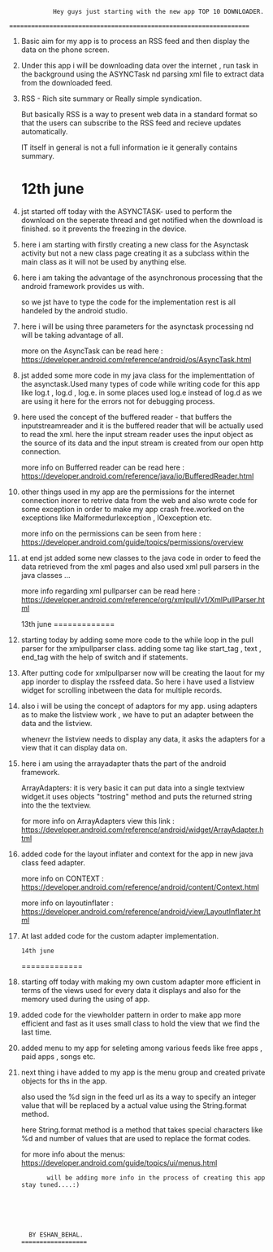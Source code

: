               

                Hey guys just starting with the new app TOP 10 DOWNLOADER.
           ==================================================================

1. Basic aim for my app is to process an RSS feed and then display the data on the phone screen.

2. Under this app i will be downloading data over the internet , run task in the background using the ASYNCTask
   nd parsing xml file to extract data from the downloaded feed.

3. RSS - Rich site summary or Really simple syndication.

   But basically RSS is a way to present web data in a standard format so that the users can subscribe to the
   RSS feed and recieve updates automatically.

   IT itself in general is not a full information ie it generally contains summary.


     12th june
   ==============

1. jst started off today with the ASYNCTASK- used to perform the download on the seperate thread and get notified
   when the download is finished.
   so it prevents the freezing in the device.

2. here i am starting with firstly creating a new class for the Asynctask activity but not a new class page
   creating it as a subclass within the main class as it will not be used by anything else.

3. here i am taking the advantage of the asynchronous processing that the android framework provides us with.

   so we jst have to type the code for the implementation rest is all handeled by the android studio.

4. here i will be using three parameters for the asynctask processing nd will be taking advantage of all.

   more on the AsyncTask can be read here : https://developer.android.com/reference/android/os/AsyncTask.html

5. jst added some more code in my java class for the implementtation of the asynctask.Used many types of code while 
   writing code for this app like log.t , log.d , log.e.
   in some places used log.e instead of log.d as we are using it here for the errors not for debugging process.
   
6. here used the concept of the buffered reader - that buffers the inputstreamreader and it is the buffered reader
   that will be actually used to read the xml.
   here the input stream reader uses the input object as the source of its data and the input stream is created from
   our open http connection.

   more info on Bufferred reader can be read here : https://developer.android.com/reference/java/io/BufferedReader.html

7. other things used in my app are the permissions for the internet connection inorer to retrive data from the web and also 
   wrote code for some exception in order to make my app crash free.worked on the exceptions like Malformedurlexception , 
   IOexception etc.

   more info on the permissions can be seen from here : https://developer.android.com/guide/topics/permissions/overview

8. at end jst added some new classes to the java code in order to feed the data retrieved from the xml pages and also used
   xml pull parsers in the java classes ...

   more info regarding xml pullparser can be read here : https://developer.android.com/reference/org/xmlpull/v1/XmlPullParser.html


    13th june
  =============

1. starting today by adding some more code to the while loop in the pull parser for the xmlpullparser class.
   adding some tag like start_tag , text , end_tag with the help of switch and if statements.

2. After putting code for xmlpullparser now will be creating the laout for my app inorder to display the rssfeed 
   data.
   So here i have used a listview widget for scrolling inbetween the data for multiple records.

3. also i will be using the concept of adaptors for my app.
   using adapters as to make the listview work , we have to put an adapter between the data and the listview.
   
   whenevr the listview needs to display any data, it asks the adapters for a view that it can display data on.

4. here i am using the arrayadapter thats the part of the android framework.

   ArrayAdapters: it is very basic it can put data into a single textview widget.it uses objects "tostring" method
   and puts the returned string into the the textview.

   for more info on ArrayAdapters view this link : https://developer.android.com/reference/android/widget/ArrayAdapter.html 

5. added code for the layout inflater and context for the app in new java class feed adapter.

   more info on CONTEXT : https://developer.android.com/reference/android/content/Context.html

   more info on layoutinflater : https://developer.android.com/reference/android/view/LayoutInflater.html

6. At last added code for the custom adapter implementation.


       14th june
     =============

1. starting off today with making my own custom adapter more efficient in terms of the views used for every data it 
   displays and also for the memory used during the using of app.

2. added code for the viewholder pattern in order to make app more efficient and fast as it uses small class to hold
   the view that we find the last time.

3. added menu to my app for seleting among various feeds like free apps , paid apps , songs etc.

4. next thing i have added to my app is the menu group and created private objects for ths in the app.

   also used the %d sign in the feed url as its a way to specify an integer value that will be replaced by a actual value
   using the String.format method.

   here String.format method is a method that takes special characters like %d and number of values that are used to replace 
   the format codes.

   for more info about the menus: https://developer.android.com/guide/topics/ui/menus.html


 
















              will be adding more info in the process of creating this app stay tuned....:)




      

         BY ESHAN_BEHAL.
       ================== 